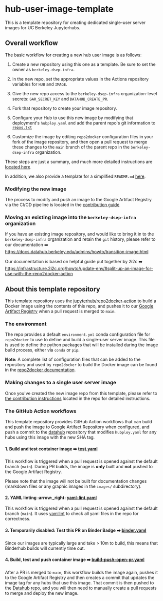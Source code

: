# hub-user-image-template

This is a template repository for creating dedicated single-user server images
for UC Berkeley Jupyterhubs.

## Overall workflow

The basic workflow for creating a new hub user image is as follows:

1. Create a new repository using this one as a template.  Be sure to set the
   owner as `berkeley-dsep-infra`.

2. In the new repo, set the appropriate values in the Actions repository
   variables for `HUB` and `IMAGE`.

3. Give the new repo access to the `berkeley-dsep-infra` organization-level
   secrets:  `GAR_SECRET_KEY` and `DATAHUB_CREATE_PR`.

4. Fork that repository to create your image repository.

5. Configure your Hub to use this new image by modifying that deployment's
   `hubploy.yaml` and add the parent repo's git information to
   [`repos.txt`](https://github.com/berkeley-dsep-infra/datahub/blob/staging/scripts/user-image-management/repos.txt)

6. Customize the image by editing `repo2docker` configuration files in your
   fork of the image repository, and then open a pull request to merge these
   changes to the `main` branch of the parent repo in the
   `berkeley-dsep-infra` organization.

These steps are just a summary, and much more detailed instructions are
[located here](https://docs.datahub.berkeley.edu/admins/howto/new-image.html).

In addition, we also provide a template for a simplified `README.md`
[here](https://github.com/berkeley-dsep-infra/hub-user-image-template/blob/main/README-template.md).

### Modifying the new image

The process to modify and push an image to the Google Artifact Registry via the
CI/CD pipeline is located in the [contribution guide](CONTRIBUTING.md)

### Moving an existing image into the `berkeley-dsep-infra` organization

If you have an existing image repository, and would like to bring it in to the
`berkeley-dsep-infra` organization and retain the `git` history, please refer
to our documentation :arrow_right:
https://docs.datahub.berkeley.edu/admins/howto/transition-image.html

Our documentation is based on helpful guide put together by 2i2c :arrow_right:
https://infrastructure.2i2c.org/howto/update-env/#split-up-an-image-for-use-with-the-repo2docker-action

## About this template repository

This template repository uses the
[jupyterhub/repo2docker-action](https://github.com/jupyterhub/repo2docker-action)
to build a Docker image using the contents of this repo, and pushes it to our
[Google Artifact Registry](https://cloud.google.com/artifact-registry) when
a pull request is merged to `main`.

### The environment

The repo provides a default `environment.yml` conda configuration file for
`repo2docker` to use to define and build a single-user server image. This file
is used to define the python packages that will be installed during the image
build process, either via `conda` or `pip`.

**Note:**
A complete list of configuration files that can be added to the
repository and used by `repo2docker` to build the Docker image can be found in
the [repo2docker documentation](https://repo2docker.readthedocs.io/en/latest/config_files.html#configuration-files).

### Making changes to a single user server image

Once you've created the new image repo from this template, please refer to
[the contribution instructions](CONTRIBUTING.md) located in the repo for
detailed instructions.

### The GitHub Action workflows

This template repository provides GitHub Action workflows that can build
and push the image to Google Artifact Repository when configured, and push a
commit to the [datahub](https://github.com/berkeley-dsep-infra/datahub)
repository that modifies `hubploy.yaml` for any hubs using this image with the
new SHA tag.

#### 1. Build and test container image :arrow_right: [test.yaml](https://github.com/berkeley-dsep-infra/hub-user-image-template/blob/main/.github/workflows/test.yaml)

This workflow is triggered when a pull request is opened against the default
branch (`main`). During PR builds, the image is **only** built and **not**
pushed to the Google Artifact Registry.

Please note that the image will not be built for documentation changes
(markdown files or any graphic images in the `images/` subdirectory).

#### 2. YAML linting :arrow:_right: [yaml-lint.yaml](https://github.com/berkeley-dsep-infra/hub-user-image-template/blob/main/.github/workflows/yaml-lint.yaml)

This workflow is triggered when a pull request is opened against the default
branch (`main`). It uses [yamllint](https://yamllint.readthedocs.io/en/stable/)
to check all yaml files in the repo for correctness.

#### 3. **Temporarily disabled:** Test this PR on Binder Badge :arrow_right: [binder.yaml](https://github.com/berkeley-dsep-infra/hub-user-image-template/blob/main/.github/workflows/binder.yaml.disable)

Since our images are typically large and take > 10m to build, this means that
Binderhub builds will currently time out.

#### 4. Build, test and push container image :arrow_right: [build-push-open-pr.yaml](https://github.com/berkeley-dsep-infra/hub-user-image-template/blob/main/.github/workflows/build-push-image-commit.yaml)

After a PR is merged to `main`, this workflow builds the image again, pushes it
to the Google Artifact Registry and then creates a commit that updates the image tag
for any hubs that use this image. That commit is then pushed to the 
[Datahub repo](https://github.com/berkeley-dsep-infra/datahub), and you will
then need to manually create a pull requests to merge and deploy the new image.